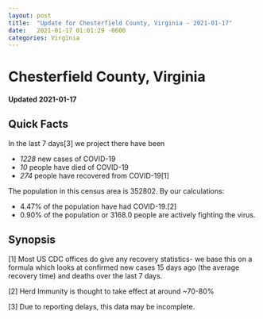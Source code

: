 ```yaml
---
layout: post
title:  "Update for Chesterfield County, Virginia - 2021-01-17"
date:   2021-01-17 01:01:29 -0600
categories: Virginia
---
```


# Chesterfield County, Virginia
#### Updated 2021-01-17

## Quick Facts

In the last 7 days[3] we project there have been
- *1228* new cases of COVID-19
- *10* people have died of COVID-19
- *274* people have recovered from COVID-19[1]

The population in this census area is 352802. By our calculations:
- 4.47% of the population have had COVID-19.[2]
- 0.90% of the population or 3168.0 people are actively fighting the virus.

## Synopsis




[1] Most US CDC offices do give any recovery statistics- we base this on a formula which looks at confirmed new cases
15 days ago (the average recovery time) and deaths over the last 7 days.

[2] Herd Immunity is thought to take effect at around ~70-80%

[3] Due to reporting delays, this data may be incomplete.
 
    